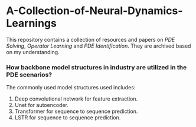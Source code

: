 # A-Collection-of-Neural-Dynamics-Learnings
This repository contains a collection of resources and papers on *PDE Solving*, *Operator Learning* and *PDE Identification*. They are archived based on my understanding.

### How backbone model structures in industry are utilized in the PDE scenarios?
The commonly used model structures used includes:
1. Deep convolutional network for feature extraction.
2. Unet for autoencoder.
3. Transformer for sequence to sequence prediction.
4. LSTR for sequence to sequence prediction.

